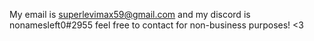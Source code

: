 My email is superlevimax59@gmail.com and my discord is nonamesleft0#2955
feel free to contact for non-business purposes! <3
<!---
levithebevi/levithebevi is a ✨ special ✨ repository because its `README.md` (this file) appears on your GitHub profile.
You can click the Preview link to take a look at your changes.
--->
